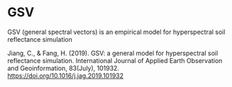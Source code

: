 # GSV
GSV (general spectral vectors) is an empirical model for hyperspectral soil reflectance simulation

Jiang, C., & Fang, H. (2019). GSV: a general model for hyperspectral soil reflectance simulation. International Journal of Applied Earth Observation and Geoinformation, 83(July), 101932. https://doi.org/10.1016/j.jag.2019.101932
